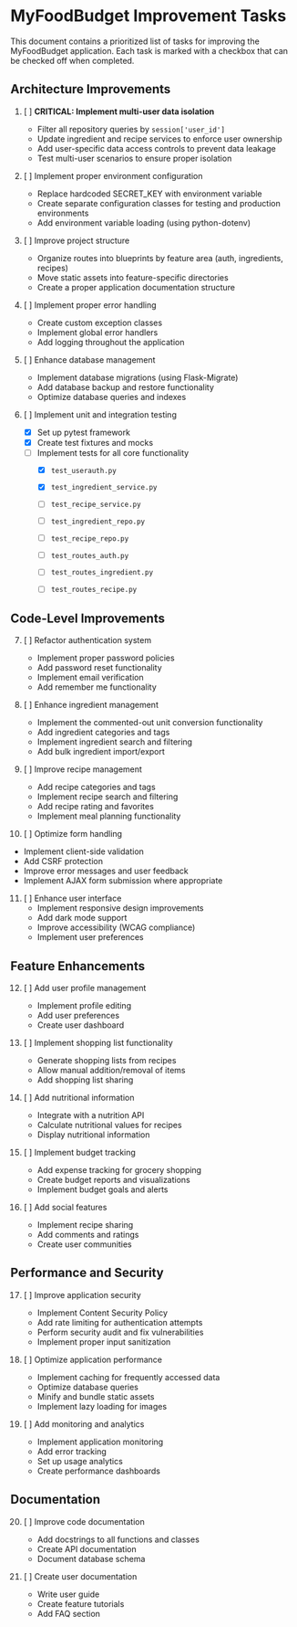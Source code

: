 # MyFoodBudget Improvement Tasks

This document contains a prioritized list of tasks for improving the MyFoodBudget application. Each task is marked with a checkbox that can be checked off when completed.

## Architecture Improvements

1. [ ] **CRITICAL: Implement multi-user data isolation**
   - Filter all repository queries by `session['user_id']`
   - Update ingredient and recipe services to enforce user ownership
   - Add user-specific data access controls to prevent data leakage
   - Test multi-user scenarios to ensure proper isolation

2. [ ] Implement proper environment configuration
   - Replace hardcoded SECRET_KEY with environment variable
   - Create separate configuration classes for testing and production environments
   - Add environment variable loading (using python-dotenv)

3. [ ] Improve project structure
   - Organize routes into blueprints by feature area (auth, ingredients, recipes)
   - Move static assets into feature-specific directories
   - Create a proper application documentation structure

4. [ ] Implement proper error handling
   - Create custom exception classes
   - Implement global error handlers
   - Add logging throughout the application

5. [ ] Enhance database management
   - Implement database migrations (using Flask-Migrate)
   - Add database backup and restore functionality
   - Optimize database queries and indexes

6. [ ] Implement unit and integration testing
    - [x] Set up pytest framework
    - [x] Create test fixtures and mocks
    - [ ] Implement tests for all core functionality
        - [x] `test_userauth.py`
        - [x] `test_ingredient_service.py`
        - [ ] `test_recipe_service.py`
        - [ ] `test_ingredient_repo.py`
        - [ ] `test_recipe_repo.py`
        - [ ] `test_routes_auth.py`
        - [ ] `test_routes_ingredient.py`
        - [ ] `test_routes_recipe.py`


## Code-Level Improvements

7. [ ] Refactor authentication system
   - Implement proper password policies
   - Add password reset functionality
   - Implement email verification
   - Add remember me functionality

8. [ ] Enhance ingredient management
   - Implement the commented-out unit conversion functionality
   - Add ingredient categories and tags
   - Implement ingredient search and filtering
   - Add bulk ingredient import/export

9. [ ] Improve recipe management
   - Add recipe categories and tags
   - Implement recipe search and filtering
   - Add recipe rating and favorites
   - Implement meal planning functionality

10. [ ] Optimize form handling
   - Implement client-side validation
   - Add CSRF protection
   - Improve error messages and user feedback
   - Implement AJAX form submission where appropriate

11. [ ] Enhance user interface
    - Implement responsive design improvements
    - Add dark mode support
    - Improve accessibility (WCAG compliance)
    - Implement user preferences

## Feature Enhancements

12. [ ] Add user profile management
    - Implement profile editing
    - Add user preferences
    - Create user dashboard

13. [ ] Implement shopping list functionality
    - Generate shopping lists from recipes
    - Allow manual addition/removal of items
    - Add shopping list sharing

14. [ ] Add nutritional information
    - Integrate with a nutrition API
    - Calculate nutritional values for recipes
    - Display nutritional information

15. [ ] Implement budget tracking
    - Add expense tracking for grocery shopping
    - Create budget reports and visualizations
    - Implement budget goals and alerts

16. [ ] Add social features
    - Implement recipe sharing
    - Add comments and ratings
    - Create user communities

## Performance and Security

17. [ ] Improve application security
    - Implement Content Security Policy
    - Add rate limiting for authentication attempts
    - Perform security audit and fix vulnerabilities
    - Implement proper input sanitization

18. [ ] Optimize application performance
    - Implement caching for frequently accessed data
    - Optimize database queries
    - Minify and bundle static assets
    - Implement lazy loading for images

19. [ ] Add monitoring and analytics
    - Implement application monitoring
    - Add error tracking
    - Set up usage analytics
    - Create performance dashboards

## Documentation

20. [ ] Improve code documentation
    - Add docstrings to all functions and classes
    - Create API documentation
    - Document database schema

21. [ ] Create user documentation
    - Write user guide
    - Create feature tutorials
    - Add FAQ section